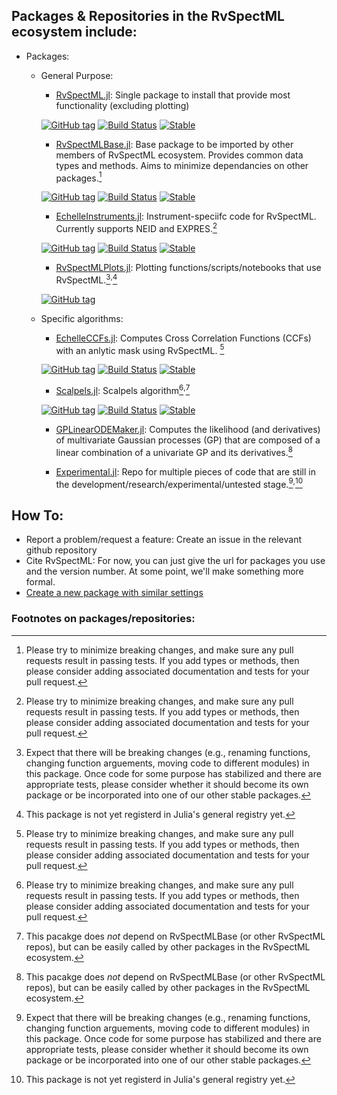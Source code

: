 ## Packages & Repositories in the RvSpectML ecosystem include:
- Packages:
   * General Purpose:
     - [RvSpectML.jl](https://github.com/eford/RvSpectML.jl):  Single package to install that provide most functionality (excluding plotting)
     
     [![GitHub tag](https://img.shields.io/github/tag/RvSpectML/RvSpectMLBase.jl.svg)](https://GitHub.com/RvSpectML/RvSpectMLBase.jl/tags/)
     [![Build Status](https://github.com/RvSpectML/RvSpectMLBase.jl/workflows/CI/badge.svg)](https://github.com/RvSpectML/RvSpectMLBase.jl/actions)
     [![Stable](https://img.shields.io/badge/docs-stable-blue.svg)](https://RvSpectML.github.io/RvSpectMLBase.jl/stable) 
     
     - [RvSpectMLBase.jl](https://github.com/RvSpectML/RvSpectMLBase.jl): Base package to be imported by other members of RvSpectML ecosystem. Provides common data types and methods.  Aims to minimize dependancies on other packages.[^itend-stable]
     
     [![GitHub tag](https://img.shields.io/github/tag/RvSpectML/RvSpectMLBase.jl.svg)](https://GitHub.com/RvSpectML/RvSpectMLBase.jl/tags/)
     [![Build Status](https://github.com/RvSpectML/RvSpectMLBase.jl/workflows/CI/badge.svg)](https://github.com/RvSpectML/RvSpectMLBase.jl/actions)
     [![Stable](https://img.shields.io/badge/docs-stable-blue.svg)](https://RvSpectML.github.io/RvSpectMLBase.jl/stable) 
     
     - [EchelleInstruments.jl](https://github.com/RvSpectML/EchelleInstruments.jl): Instrument-speciifc code for RvSpectML.  Currently supports NEID and EXPRES.[^itend-stable]
     
     [![GitHub tag](https://img.shields.io/github/tag/RvSpectML/EchelleInstruments.jl.svg)](https://GitHub.com/RvSpectML/EchelleInstruments.jl/tags/)
     [![Build Status](https://github.com/RvSpectML/EchelleInstruments.jl/workflows/CI/badge.svg)](https://github.com/RvSpectML/EchelleInstruments.jl/actions)
     [![Stable](https://img.shields.io/badge/docs-stable-blue.svg)](https://RvSpectML.github.io/EchelleInstruments.jl/stable)  
     
     - [RvSpectMLPlots.jl](https://github.com/RvSpectML/RvSpectMLPlots.jl):  Plotting functions/scripts/notebooks that use RvSpectML.[^research-is-hard]<sup>,</sup>[^reg-pending]      
     
     [![GitHub tag](https://img.shields.io/github/tag/RvSpectML/RvSpectMLPlots.jl.svg)](https://GitHub.com/RvSpectML/RvSpectMLPlots.jl/tags/)
     
  * Specific algorithms: 
     - [EchelleCCFs.jl](https://github.com/RvSpectML/EchelleCCFs.jl):  Computes Cross Correlation Functions (CCFs) with an anlytic mask using RvSpectML.  [^itend-stable]
     
     [![GitHub tag](https://img.shields.io/github/tag/RvSpectML/EchelleCCFs.jl.svg)](https://GitHub.com/RvSpectML/EchelleCCFs.jl/tags/)
     [![Build Status](https://github.com/RvSpectML/EchelleCCFs.jl/workflows/CI/badge.svg)](https://github.com/RvSpectML/EchelleCCFs.jl/actions)
     [![Stable](https://img.shields.io/badge/docs-stable-blue.svg)](https://RvSpectML.github.io/EchelleCCFs.jl/stable)  
     
     - [Scalpels.jl](https://github.com/RvSpectML/Scalpels.jl): Scalpels algorithm[^itend-stable]<sup>,</sup>[^indep]  
     
     [![GitHub tag](https://img.shields.io/github/tag/RvSpectML/EchelleCCFs.jl.svg)](https://GitHub.com/RvSpectML/EchelleCCFs.jl/tags/)
     [![Build Status](https://github.com/RvSpectML/Scalpels.jl/workflows/CI/badge.svg)](https://github.com/RvSpectML/Scalpels.jl/actions)
     [![Stable](https://img.shields.io/badge/docs-stable-blue.svg)](https://RvSpectML.github.io/Scalpels.jl/stable)  
     
     - [GPLinearODEMaker.jl](https://github.com/christiangil/GPLinearODEMaker.jl):  Computes the likelihood (and derivatives) of multivariate Gaussian processes (GP) that are composed of a linear combination of a univariate GP and its derivatives.[^indep]
     
     - [Experimental.jl](https://github.com/RvSpectML/Experimental.jl): Repo for multiple pieces of code that are still in the development/research/experimental/untested stage.[^research-is-hard]<sup>,</sup>[^reg-pending]  



## How To:
- Report a problem/request a feature:  Create an issue in the relevant github repository
- Cite RvSpectML:  For now, you can just give the url for packages you use and the version number.  At some point, we'll make something more formal.
- [Create a new package with similar settings](PkgTemplate.md)

### Footnotes on packages/repositories:

[^itend-stable]:  Please try to minimize breaking changes, and make sure any pull requests result in passing tests.  If you add types or methods, then please consider adding associated documentation and tests for your pull request.  
[^indep]: This pacakge does *not* depend on RvSpectMLBase (or other RvSpectML repos), but can be easily called by other packages in the RvSpectML ecosystem.
[^research-is-hard]:  Expect that there will be breaking changes (e.g., renaming functions, changing function arguements, moving code to different modules) in this package.  Once code for some purpose has stabilized and there are appropriate tests, please consider whether it should become its own package or be incorporated into one of our other stable packages.
[^reg-pending]: This package is not yet registerd in Julia's general registry yet.
